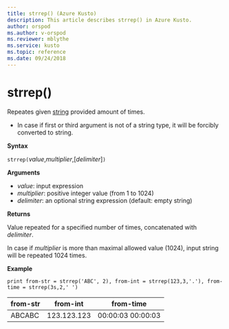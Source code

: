 ```yaml
---
title: strrep() (Azure Kusto)
description: This article describes strrep() in Azure Kusto.
author: orspod
ms.author: v-orspod
ms.reviewer: mblythe
ms.service: kusto
ms.topic: reference
ms.date: 09/24/2018
---
```

# strrep()

Repeates given [string](./scalar-data-types/string.md) provided amount of times.

* In case if first or third argument is not of a string type, it will be forcibly converted to string.

**Syntax**

`strrep(`*value*,*multiplier*,[*delimiter*]`)`

**Arguments**

* *value*: input expression
* *multiplier*: positive integer value (from 1 to 1024)
* *delimiter*: an optional string expression (default: empty string)

**Returns**

Value repeated for a specified number of times, concatenated with *delimiter*.

In case if *multiplier* is more than maximal allowed value (1024), input string will be repeated 1024 times.
 
**Example**

```kusto
print from-str = strrep('ABC', 2), from-int = strrep(123,3,'.'), from-time = strrep(3s,2,' ')
```

|from-str|from-int|from-time|
|---|---|---|
|ABCABC|123.123.123|00:00:03 00:00:03|